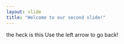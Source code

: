 ```yaml
---
layout: slide
title: "Welcome to our second slide!"
---
```

the heck is this
Use the left arrow to go back!
